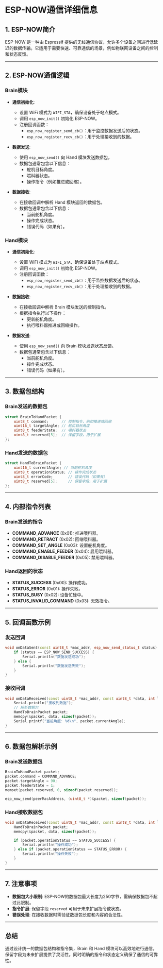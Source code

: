 # ESP-NOW通信详细信息

## 1. ESP-NOW简介
ESP-NOW 是一种由 Espressif 提供的无线通信协议，允许多个设备之间进行低延迟的数据传输。它适用于需要快速、可靠通信的场景，例如物联网设备之间的控制和状态反馈。

---

## 2. ESP-NOW通信逻辑
### **Brain模块**
- **通信初始化**:
  - 设置 WiFi 模式为 `WIFI_STA`，确保设备处于站点模式。
  - 调用 `esp_now_init()` 初始化 ESP-NOW。
  - 注册回调函数：
    - `esp_now_register_send_cb()`：用于监控数据发送后的状态。
    - `esp_now_register_recv_cb()`：用于处理接收到的数据。

- **数据发送**:
  - 使用 `esp_now_send()` 向 Hand 模块发送数据包。
  - 数据包通常包含以下信息：
    - 舵机目标角度。
    - 喂料器状态。
    - 操作指令（例如推进或回缩）。

- **数据接收**:
  - 在接收回调中解析 Hand 模块返回的数据包。
  - 数据包通常包含以下信息：
    - 当前舵机角度。
    - 操作完成状态。
    - 错误代码（如果有）。

### **Hand模块**
- **通信初始化**:
  - 设置 WiFi 模式为 `WIFI_STA`，确保设备处于站点模式。
  - 调用 `esp_now_init()` 初始化 ESP-NOW。
  - 注册回调函数：
    - `esp_now_register_send_cb()`：用于监控数据发送后的状态。
    - `esp_now_register_recv_cb()`：用于处理接收到的数据。

- **数据接收**:
  - 在接收回调中解析 Brain 模块发送的控制指令。
  - 根据指令执行以下操作：
    - 更新舵机角度。
    - 执行喂料器推进或回缩操作。

- **数据发送**:
  - 使用 `esp_now_send()` 向 Brain 模块发送状态反馈。
  - 数据包通常包含以下信息：
    - 当前舵机角度。
    - 操作完成状态。
    - 错误代码（如果有）。

---

## 3. 数据包结构
### **Brain发送的数据包**
```cpp
struct BrainToHandPacket {
    uint8_t command;      // 控制指令，例如推进或回缩
    uint16_t targetAngle; // 舵机目标角度
    uint8_t feederState;  // 喂料器状态
    uint8_t reserved[5];  // 保留字段，用于扩展
};
```

### **Hand发送的数据包**
```cpp
struct HandToBrainPacket {
    uint16_t currentAngle; // 当前舵机角度
    uint8_t operationStatus; // 操作完成状态
    uint8_t errorCode;       // 错误代码（如果有）
    uint8_t reserved[5];     // 保留字段，用于扩展
};
```

---

## 4. 内部指令列表
### **Brain发送的指令**
- **COMMAND_ADVANCE** (0x01): 推进喂料器。
- **COMMAND_RETRACT** (0x02): 回缩喂料器。
- **COMMAND_SET_ANGLE** (0x03): 设置舵机角度。
- **COMMAND_ENABLE_FEEDER** (0x04): 启用喂料器。
- **COMMAND_DISABLE_FEEDER** (0x05): 禁用喂料器。

### **Hand返回的状态**
- **STATUS_SUCCESS** (0x00): 操作成功。
- **STATUS_ERROR** (0x01): 操作失败。
- **STATUS_BUSY** (0x02): 设备忙碌中。
- **STATUS_INVALID_COMMAND** (0x03): 无效指令。

---

## 5. 回调函数示例
### **发送回调**
```cpp
void onDataSent(const uint8_t *mac_addr, esp_now_send_status_t status) {
    if (status == ESP_NOW_SEND_SUCCESS) {
        Serial.println("数据发送成功");
    } else {
        Serial.println("数据发送失败");
    }
}
```

### **接收回调**
```cpp
void onDataReceived(const uint8_t *mac_addr, const uint8_t *data, int len) {
    Serial.println("接收到数据");
    // 解析数据包
    HandToBrainPacket packet;
    memcpy(&packet, data, sizeof(packet));
    Serial.printf("当前角度: %d\n", packet.currentAngle);
}
```

---

## 6. 数据包解析示例
### **Brain发送数据包**
```cpp
BrainToHandPacket packet;
packet.command = COMMAND_ADVANCE;
packet.targetAngle = 90;
packet.feederState = 1;
memset(packet.reserved, 0, sizeof(packet.reserved));

esp_now_send(peerMacAddress, (uint8_t *)&packet, sizeof(packet));
```

### **Hand接收数据包**
```cpp
void onDataReceived(const uint8_t *mac_addr, const uint8_t *data, int len) {
    HandToBrainPacket packet;
    memcpy(&packet, data, sizeof(packet));

    if (packet.operationStatus == STATUS_SUCCESS) {
        Serial.println("操作成功");
    } else if (packet.operationStatus == STATUS_ERROR) {
        Serial.println("操作失败");
    }
}
```

---

## 7. 注意事项
- **数据包大小限制**:
  ESP-NOW的数据包最大长度为250字节，需确保数据包不超过此限制。
- **指令扩展**:
  保留字段 `reserved` 可用于未来扩展指令或状态。
- **错误处理**:
  在接收数据时需验证数据包长度和内容的合法性。

---

## 总结
通过设计统一的数据包结构和指令集，Brain 和 Hand 模块可以高效地进行通信。保留字段为未来扩展提供了灵活性，同时明确的指令和状态定义确保了通信的可靠性。